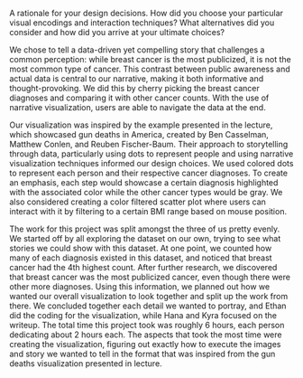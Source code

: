 A rationale for your design decisions. How did you choose your particular visual encodings and interaction techniques? What alternatives did you consider and how did you arrive at your ultimate choices?

We chose to tell a data-driven yet compelling story that challenges a common perception: while breast cancer is the most publicized, it is not the most common type of cancer. This contrast between public awareness and actual data is central to our narrative, making it both informative and thought-provoking. We did this by cherry picking the breast cancer diagnoses and comparing it with other cancer counts. With the use of narrative visualization, users are able to navigate the data at the end.

Our visualization was inspired by the example presented in the lecture, which showcased gun deaths in America, created by Ben Casselman, Matthew Conlen, and Reuben Fischer-Baum. Their approach to storytelling through data, particularly using dots to represent people and using narrative visualization techniques informed our design choices. We used colored dots to represent each person and their respective cancer diagnoses. To create an emphasis, each step would showcase a certain diagnosis highlighted with the associated color while the other cancer types would be gray. We also considered creating a color filtered scatter plot where users can interact with it by filtering to a certain BMI range based on mouse position.

The work for this project was split amongst the three of us pretty evenly. We started off by all exploring the dataset on our own, trying to see what stories we could show with this dataset. At one point, we counted how many of each diagnosis existed in this dataset, and noticed that breast cancer had the 4th highest count. After further research, we discovered that breast cancer was the most publicized cancer, even though there were other more diagnoses. Using this information, we planned out how we wanted our overall visualization to look together and split up the work from there. We concluded together each detail we wanted to portray, and Ethan did the coding for the visualization, while Hana and Kyra focused on the writeup. The total time this project took was roughly 6 hours, each person dedicating about 2 hours each. The aspects that took the most time were creating the visualization, figuring out exactly how to execute the images and story we wanted to tell in the format that was inspired from the gun deaths visualization presented in lecture.